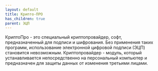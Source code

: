 ```yaml
---
layout: default
title: Крипто-ПРО
has_children: true
parent: ЭЦП
---
```

КриптоПро - это специальный криптопровайдер, софт, предназначенный для подписи и шифрования. Без применения таких программ, использование электронной цифровой подписи (ЭЦП) становится невозможным. Криптопровайдер - модуль, который устанавливается непосредственно на персональный компьютер и предназначен для защиты данных от изменения третьими лицами.
